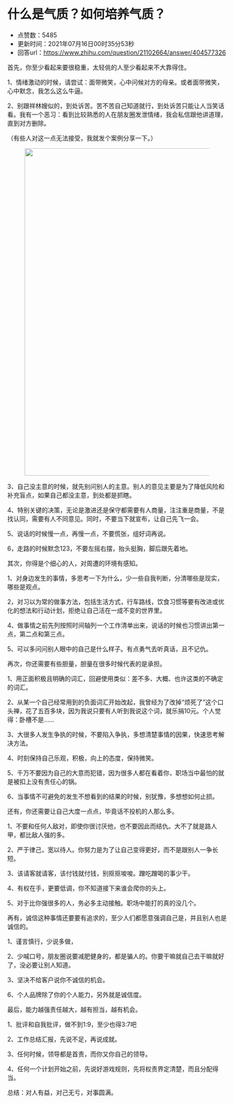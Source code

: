 # 什么是气质？如何培养气质？
- 点赞数：5485
- 更新时间：2021年07月16日00时35分53秒
- 回答url：https://www.zhihu.com/question/21102664/answer/404577326
<body>
 <p data-pid="jixcOxRP">首先，你至少看起来要很稳重，太轻佻的人至少看起来不大靠得住。</p>
 <p data-pid="RStMIt-8">1、情绪激动的时候，请尝试：面带微笑，心中问候对方的母亲。或者面带微笑，心中默念，我怎么这么牛逼。</p>
 <p data-pid="M_ArrVrL">2、别跟祥林嫂似的，到处诉苦。苦不苦自己知道就行，到处诉苦只能让人当笑话看。我有一个恶习：看到比较熟悉的人在朋友圈发泄情绪，我会私信跟他讲道理，直到对方删除。</p>
 <p data-pid="JHNypefm">（有些人对这一点无法接受，我就发个案例分享一下。）</p>
 <figure data-size="normal">
  <img src="https://picx.zhimg.com/50/v2-bc23fda2ffdeb93d779f17d87f596a7f_720w.jpg?source=1940ef5c" data-rawwidth="750" data-rawheight="925" data-size="normal" data-original-token="v2-e38aa5313be6912d2e166ad019e985b5" data-default-watermark-src="https://pic1.zhimg.com/50/v2-c759f90abfeb9543426f089d6e6dae11_720w.jpg?source=1940ef5c" class="origin_image zh-lightbox-thumb" width="750" data-original="https://picx.zhimg.com/v2-bc23fda2ffdeb93d779f17d87f596a7f_r.jpg?source=1940ef5c">
 </figure>
 <p data-pid="NF2EntFh">3、自己没主意的时候，就先别问别人的主意。别人的意见主要是为了降低风险和补充盲点，如果自己都没主意，到处都是抓瞎。</p>
 <p data-pid="fqPTngki">4、特别关键的决策，无论是激进还是保守都需要有人商量，注注重是商量，不是找认同，需要有人不同意见。同时，不要当下就宣布，让自己先飞一会。</p>
 <p data-pid="KLbk4zGl">5、说话的时候慢一点，再慢一点，不要慌张，组好词再说。</p>
 <p data-pid="fU_ym8wl">6，走路的时候默念123，不要左摇右摆，抬头挺胸，脚后跟先着地。</p>
 <p data-pid="AT7ofHCg">其次，你得是个细心的人，对周遭的环境有感知。</p>
 <p data-pid="K7rff_6P">1、对身边发生的事情，多思考一下为什么，少一些自我判断，分清哪些是现实，哪些是观点。</p>
 <p data-pid="YrYeAv5v">2，对习以为常的做事方法，包括生活方式，行车路线，饮食习惯等要有改进或优化的想法和行动计划，拒绝让自己活在一成不变的世界里。</p>
 <p data-pid="YNXeKkQV">4、做事情之前先列按照时间轴列一个工作清单出来，说话的时候也习惯讲出第一点，第二点和第三点。</p>
 <p data-pid="pAm1ZTjQ">5、可以多问问别人眼中的自己是什么样子。有点勇气去听真话，且不记仇。</p>
 <p data-pid="XSUtjTuA">再次，你还需要有些胆量，胆量在很多时候代表的是承担。</p>
 <p data-pid="Yeog7_rD">1、用正面积极且明确的词汇，回避使用类似：差不多、大概、也许这类的不确定的词汇。</p>
 <p data-pid="IBp6cYpy">2、从某一个自己经常用到的负面词汇开始改起，我曾经为了改掉“烦死了”这个口头禅，花了五百多块，因为我说只要有人听到我说这个词，就乐捐10元。个人觉得：卧槽不是……</p>
 <p data-pid="HMS2jTdX">3、大很多人发生争执的时候，不要陷入争执，多想清楚事情的因果，快速思考解决方法。</p>
 <p data-pid="aqJUv_MP">4、时刻保持自己乐观，积极，向上的态度，保持微笑。</p>
 <p data-pid="DtEAPy9h">5、千万不要因为自己的大意而犯错，因为很多人都在看着你，职场当中最怕的就是被扣上没有责任心的锅。</p>
 <p data-pid="mfZySgI9">6、当事情不可避免的发生不想看到的结果的时候，别犹豫，多想想如何止损。</p>
 <p data-pid="bP0miU0C">还有，你还需要让自己大度一点点，毕竟话不投机的人那么多。</p>
 <p data-pid="vodsKSjT">1、不要和任何人敌对，即使你很讨厌他，也不要因此而结仇。大不了就是路人甲，都比敌人强的多。</p>
 <p data-pid="1ENwLbEl">2、严于律己，宽以待人。你努力是为了让自己变得更好，而不是跟别人一争长短。</p>
 <p data-pid="n9Fh5fp5">3、该请客就请客，该付钱就付钱，别抠抠唆唆。蹭吃蹭喝的事少干。</p>
 <p data-pid="0iycheVh">4、有权在手，更要低调，你不知道接下来谁会爬你的头上。</p>
 <p data-pid="i3uBHssz">5、对于比你强很多的人，务必多主动接触。职场中能打的真的没几个。</p>
 <p data-pid="MwzzxpzI">再有，诚信这种事情还要要有追求的，至少人们都愿意强调自己是，并且别人也是诚信的。</p>
 <p data-pid="bIRz2WeN">1、谨言慎行，少说多做，</p>
 <p data-pid="yRNIkrvh">2、少喊口号，朋友圈说要减肥健身的，都是骗人的。你要干嘛就自己去干嘛就好了，没必要让别人知道。</p>
 <p data-pid="MbO2ZjKA">3、坚决不给客户说你不诚信的机会。</p>
 <p data-pid="IlAiJUma">6、个人品牌除了你的个人能力，另外就是诚信度。</p>
 <p data-pid="nPQVFdIx">最后，能力越强责任越大，越有担当，越有机会。</p>
 <p data-pid="_Np2vfLh">1、批评和自我批评，做不到1:9，至少也得3:7吧</p>
 <p data-pid="bYbTTKWc">2、工作总结汇报，先说不足，再说成就。</p>
 <p data-pid="KpUOzxSa">3、任何时候，领导都是首责，而你又你自己的领导。</p>
 <p data-pid="u_VB2eyH">4、任何一个计划开始之前，先说好游戏规则，先将权责界定清楚，而且分配得当。</p>
 <p data-pid="JZ15GCOy">总结：对人有益，对己无亏，对事圆满。</p>
</body>